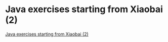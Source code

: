# Java exercises starting from Xiaobai (2)
[Java exercises starting from Xiaobai (2)](https://aiwithcloud.com/2022/09/19/java_exercises_starting_from_xiaobai_2/)
